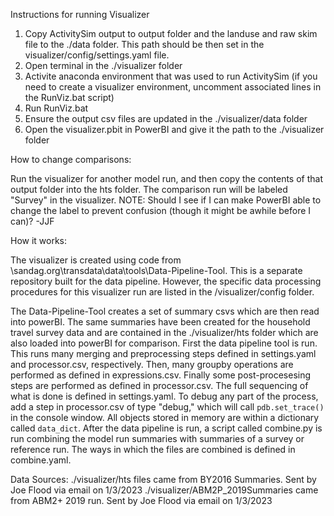 Instructions for running Visualizer

1. Copy ActivitySim output to output folder and the landuse and raw skim file to the ./data folder.  This path should be then set in the visualizer/config/settings.yaml file.
2. Open terminal in the ./visualizer folder
3. Activite anaconda environment that was used to run ActivitySim (if you need to create a visualizer environment, uncomment associated lines in the RunViz.bat script)
4. Run RunViz.bat
5. Ensure the output csv files are updated in the ./visualizer/data folder
6. Open the visualizer.pbit in PowerBI and give it the path to the ./visualizer folder

How to change comparisons:

Run the visualizer for another model run, and then copy the contents of that output folder into the hts folder. The comparison run will be labeled "Survey" in the visualizer. NOTE: Should I see if I can make PowerBI able to change the label to prevent confusion (though it might be awhile before I can)? -JJF


How it works:

The visualizer is created using code from \\sandag.org\transdata\data\tools\Data-Pipeline-Tool.  This is a separate repository built for the data pipeline.
However, the specific data processing procedures for this visualizer run are listed in the /visualizer/config folder.

The Data-Pipeline-Tool creates a set of summary csvs which are then read into powerBI.  The same summaries have been created for the household travel survey data and are contained in the ./visualizer/hts folder which are also loaded into powerBI for comparison. First the data pipeline tool is run. This runs many merging and preprocessing steps defined in settings.yaml and processor.csv, respectively. Then, many groupby operations are performed as defined in expressions.csv. Finally some post-procesesing steps are performed as defined in processor.csv. The full sequencing of what is done is defined in settings.yaml. To debug any part of the process, add a step in processor.csv of type "debug," which will call `pdb.set_trace()` in the console window. All objects stored in memory are within a dictionary called `data_dict`. After the data pipeline is run, a script called combine.py is run combining the model run summaries with summaries of a survey or reference run. The ways in which the files are combined is defined in combine.yaml.

Data Sources:
./visualizer/hts files came from BY2016 Summaries.  Sent by Joe Flood via email on 1/3/2023
./visualizer/ABM2P_2019Summaries came from ABM2+ 2019 run.  Sent by Joe Flood via email on 1/3/2023
